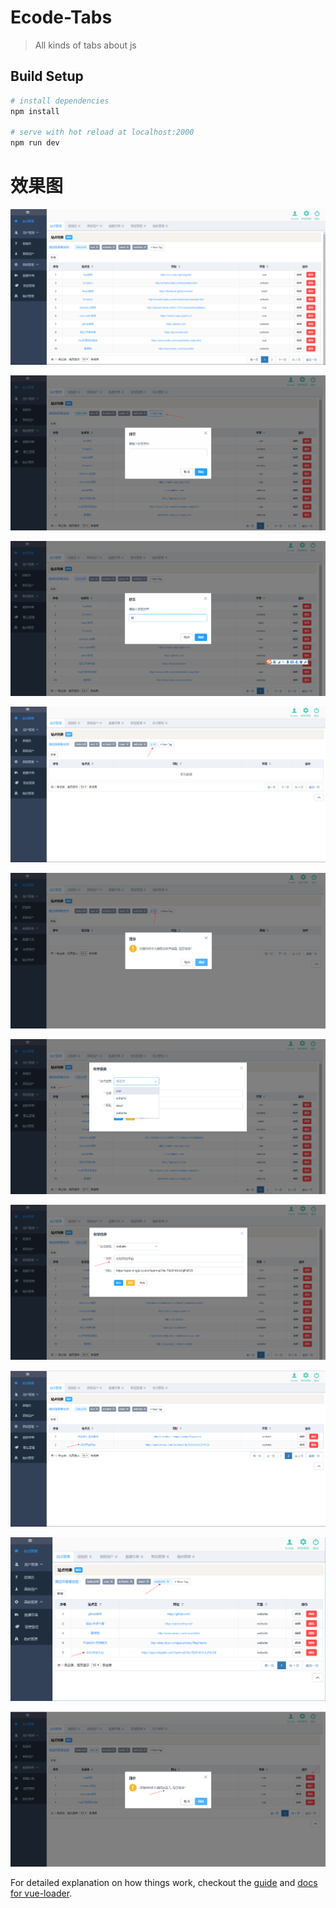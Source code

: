 # Ecode-Tabs

> All kinds of tabs about js

## Build Setup

``` bash
# install dependencies
npm install

# serve with hot reload at localhost:2000
npm run dev

```
# 效果图
![image](https://github.com/Yicoding/Ecode-Tabs/raw/master/src/assets/1.png)

![image](https://github.com/Yicoding/Ecode-Tabs/raw/master/src/assets/2.png)

![image](https://github.com/Yicoding/Ecode-Tabs/raw/master/src/assets/3.png)

![image](https://github.com/Yicoding/Ecode-Tabs/raw/master/src/assets/4.png)

![image](https://github.com/Yicoding/Ecode-Tabs/raw/master/src/assets/5.png)

![image](https://github.com/Yicoding/Ecode-Tabs/raw/master/src/assets/6.png)

![image](https://github.com/Yicoding/Ecode-Tabs/raw/master/src/assets/7.png)

![image](https://github.com/Yicoding/Ecode-Tabs/raw/master/src/assets/8.png)

![image](https://github.com/Yicoding/Ecode-Tabs/raw/master/src/assets/9.png)

![image](https://github.com/Yicoding/Ecode-Tabs/raw/master/src/assets/10.png)


For detailed explanation on how things work, checkout the [guide](http://vuejs-templates.github.io/webpack/) and [docs for vue-loader](http://vuejs.github.io/vue-loader).
